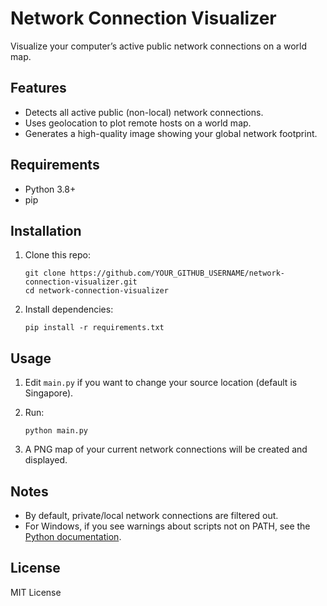 # Network Connection Visualizer

Visualize your computer’s active public network connections on a world map.

## Features

- Detects all active public (non-local) network connections.
- Uses geolocation to plot remote hosts on a world map.
- Generates a high-quality image showing your global network footprint.

## Requirements

- Python 3.8+
- pip

## Installation

1. Clone this repo:

    ```
    git clone https://github.com/YOUR_GITHUB_USERNAME/network-connection-visualizer.git
    cd network-connection-visualizer
    ```

2. Install dependencies:

    ```
    pip install -r requirements.txt
    ```

## Usage

1. Edit `main.py` if you want to change your source location (default is Singapore).
2. Run:

    ```
    python main.py
    ```

3. A PNG map of your current network connections will be created and displayed.

## Notes

- By default, private/local network connections are filtered out.
- For Windows, if you see warnings about scripts not on PATH, see the [Python documentation](https://docs.python.org/3/using/windows.html#excursus-setting-environment-variables).

## License

MIT License
